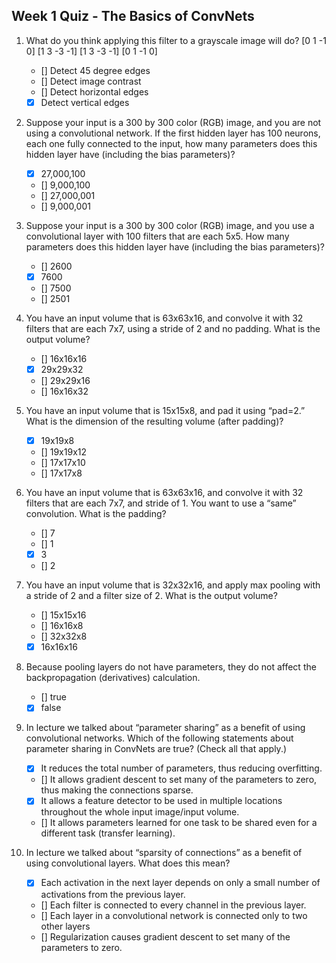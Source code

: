 ## Week 1 Quiz - The Basics of ConvNets

1. What do you think applying this filter to a grayscale image will do?
        [0 1 -1 0]
        [1 3 -3 -1]
        [1 3 -3 -1]
        [0 1 -1 0]

    - [] Detect 45 degree edges
    - [] Detect image contrast
    - [] Detect horizontal edges
    - [x] Detect vertical edges

2. Suppose your input is a 300 by 300 color (RGB) image, and you are not using a convolutional network. If the first hidden layer has 100 neurons, each one fully connected to the input, how many parameters does this hidden layer have (including the bias parameters)? 

    - [x] 27,000,100 
    - [] 9,000,100 
    - [] 27,000,001
    - [] 9,000,001 

3. Suppose your input is a 300 by 300 color (RGB) image, and you use a convolutional layer with 100 filters that are each 5x5. How many parameters does this hidden layer have (including the bias parameters)?

    - [] 2600 
    - [x] 7600 
    - [] 7500
    - [] 2501

4. You have an input volume that is 63x63x16, and convolve it with 32 filters that are each 7x7, using a stride of 2 and no padding. What is the output volume? 

    - [] 16x16x16		
    - [x] 29x29x32 
    - [] 29x29x16
    - [] 16x16x32 

5. You have an input volume that is 15x15x8, and pad it using “pad=2.” What is the dimension of the resulting volume (after padding)?

    - [x] 19x19x8		
    - [] 19x19x12
    - [] 17x17x10
    - [] 17x17x8

6. You have an input volume that is 63x63x16, and convolve it with 32 filters that are each 7x7, and stride of 1. You want to use a “same” convolution. What is the padding?

    - [] 7		
    - [] 1
    - [x] 3
    - [] 2

7. You have an input volume that is 32x32x16, and apply max pooling with a stride of 2 and a filter size of 2. What is the output volume?
	
    - [] 15x15x16		
    - [] 16x16x8
    - [] 32x32x8
    - [x] 16x16x16

8. Because pooling layers do not have parameters, they do not affect the backpropagation (derivatives) calculation.

    - [] true		
    - [x] false

9. In lecture we talked about “parameter sharing” as a benefit of using convolutional networks. Which of the following statements about parameter sharing in ConvNets are true? (Check all that apply.)

	- [x] It reduces the total number of parameters, thus reducing overfitting.
    - [] It allows gradient descent to set many of the parameters to zero, thus making the connections sparse.
    - [x] It allows a feature detector to be used in multiple locations throughout the whole input image/input volume.
    - [] It allows parameters learned for one task to be shared even for a different task (transfer learning). 

10. In lecture we talked about “sparsity of connections” as a benefit of using convolutional layers. What does this mean?

    - [x] Each activation in the next layer depends on only a small number of activations from the previous layer.
    - [] Each filter is connected to every channel in the previous layer. 
    - [] Each layer in a convolutional network is connected only to two other layers
    - [] Regularization causes gradient descent to set many of the parameters to zero.
